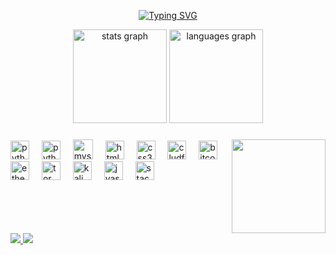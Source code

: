 
<p align="center">
 <a href="https://git.io/typing-svg"><img src="https://readme-typing-svg.demolab.com?font=Fira+Code&weight=600&duration=1000&pause=2000&color=0A2B58&random=false&width=435&lines=Hello!+My+name+is+GeteIA;Graduated+in+Cyber+Security+;and+Studying+Design;Be+Welcome+my+Github" alt="Typing SVG" /></a>
</p>

<div align="center">
  <img src="https://github-readme-stats.vercel.app/api?username=GeteIA&hide_title=false&hide_rank=false&show_icons=true&include_all_commits=true&count_private=true&disable_animations=false&theme=dracula&locale=en&hide_border=false" height="150" alt="stats graph"  />
  
  <img src="https://github-readme-stats.vercel.app/api/top-langs?username=GeteIA&locale=en&hide_title=false&layout=compact&card_width=320&langs_count=5&theme=dracula&hide_border=false" height="150" alt="languages graph"  />
</div>

###

<img align="right" height="150" src="https://media.tenor.com/whgQwNlVvNkAAAAi/xero-code.gif"  />



<div align="left">
  
  <img src="https://img.shields.io/badge/Python-14354C?style=for-the-badge&logo=python&logoColor=white" height="30" alt="python logo"  />
  <img width="12" />
  <img src="https://img.shields.io/badge/PyCharm-000000.svg?&style=for-the-badge&logo=PyCharm&logoColor=white" height="30" alt="python logo"  />
  <img width="12" />
  <img  src="https://img.shields.io/badge/MySQL-00000F?style=for-the-badge&logo=mysql&logoColor=whiteg" height="32" alt="mysql" />
  <img width="12"/>
  <img src="https://img.shields.io/badge/HTML5-E34F26?style=for-the-badge&logo=html5&logoColor=white" height="30" alt="html5 logo"/>
  <img width="12"/>
  <img src="https://img.shields.io/badge/CSS3-1572B6?style=for-the-badge&logo=css3&logoColor=white" height="30" alt="css3 logo"  />
  <img width="12" />
  <img src="https://img.shields.io/badge/Amazon_AWS-FF9900?style=for-the-badge&logo=amazonaws&logoColor=white" height="30" alt="cludfire">
  <img width="12"/>
  <img src="https://img.shields.io/badge/Bitcoin-000000?style=for-the-badge&logo=bitcoin&logoColor=white" height="30" alt="bitcoin">
  <img width="12"/>
  <img src="https://img.shields.io/badge/Ethereum-3C3C3D?style=for-the-badge&logo=Ethereum&logoColor=white" height="30" alt="etherium">
  <img width="12"/>
  <img src="https://img.shields.io/badge/Tor_Browser-7D4698?style=for-the-badge&logo=Tor-Browser&logoColor=white" height="30" alt="tor browser" />
  <img width="12" />
  <img src="https://img.shields.io/badge/Kali_Linux-557C94?style=for-the-badge&logo=kali-linux&logoColor=white" height="30" alt="kali linux" />
  <img width="12" />
  <img src="https://img.shields.io/badge/JavaScript-F7DF1E?style=for-the-badge&logo=javascript&logoColor=black" height="30" alt="jvascript" />
  <img width="12" />
   <img src="https://img.shields.io/badge/Stack_Overflow-FE7A16?style=for-the-badge&logo=stack-overflow&logoColor=white" height="30" alt="stackoverflow" />
  <img width="12" />
<br>
  
  
  
</div>

<br clear="both">

<div align="left">  
<a href="https://www.instagram.com/geteofc/" target="_blank"><img src="https://img.shields.io/badge/-Instagram-%23E4405F?style=for-the-badge&logo=instagram&logoColor=white"</a>
<a href="https://www.youtube.com/@geteofc" target="_blank"><img src="https://img.shields.io/badge/YouTube-%23FF0000.svg?style=for-the-badge&logo=YouTube&logoColor=white"</a>
</a>
</a>
</div>
